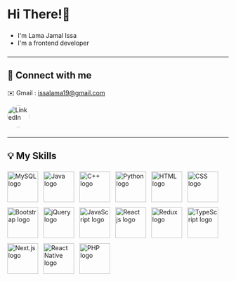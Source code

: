 <h1 align="left">Hi There!👋</h1>

###

<ul>
  <li>I'm Lama Jamal Issa</li>
  <li>I'm a frontend developer</li>
</ul>

###
<hr>
<h2 align="left">💬 Connect with me</h2>
<p>✉️ Gmail : <a href="mailto:issalama19@gmail.com">issalama19@gmail.com</a></p>
<div>
  <a href="https://www.linkedin.com/in/lama-issa/" target="_blank" style="text-decoration: none;">
    <img src="https://images.rawpixel.com/image_png_800/czNmcy1wcml2YXRlL3Jhd3BpeGVsX2ltYWdlcy93ZWJzaXRlX2NvbnRlbnQvbHIvdjk4Mi1kNS0xMF8xLnBuZw.png" 
         alt="LinkedIn" width="50" style="vertical-align: middle; border-radius: 50%; margin-right: 8px;">
  </a>
</div>

###
<hr>
<h2 align="left">💡 My Skills</h2>

###

<div align="left" style="display: flex; flex-wrap: wrap; gap: 12px;">
  <img src="https://pbs.twimg.com/profile_images/1255113654049128448/J5Yt92WW_400x400.png" style="width: 70px; height: 70px; object-fit: contain;" alt="MySQL logo" />
  <img src="https://encrypted-tbn0.gstatic.com/images?q=tbn:ANd9GcSJZGwa6BKb_TT1zoteRTog7FXQAbxixJ6F-w&s" style="width: 70px; height: 70px; object-fit: contain;" alt="Java logo" />
  <img src="https://images.prismic.io/keep-it/cbe401fa-ce4b-4644-985f-e2bb42b909ef_28_WhyC%2B%2B.png?auto=compress,format&rect=0,0,1200,1200&w=800&h=800" style="width: 70px; height: 70px; object-fit: contain;" alt="C++ logo" />
  <img src="https://upload.wikimedia.org/wikipedia/commons/c/c3/Python-logo-notext.svg" style="width: 70px; height: 70px; object-fit: contain;" alt="Python logo" />
  <img src="https://play-lh.googleusercontent.com/RslBy1o2NEBYUdRjQtUqLbN-ZM2hpks1mHPMiHMrpAuLqxeBPcFSAjo65nQHbTA53YYn" style="width: 70px; height: 70px; object-fit: contain;" alt="HTML logo" />
  <img src="https://media.geeksforgeeks.org/wp-content/uploads/20230803130837/CSS.webp" style="width: 70px; height: 70px; object-fit: contain;" alt="CSS logo" />
  <img src="https://uxwing.com/wp-content/themes/uxwing/download/brands-and-social-media/bootstrap-5-logo-icon.png" style="width: 70px; height: 70px; object-fit: contain;" alt="Bootstrap logo" />
  <img src="https://blog.kakaocdn.net/dn/GHEla/btqvzuE3wEa/fp3YsDUk6UutFSTo8p9Sxk/img.png" style="width: 70px; height: 70px; object-fit: contain;" alt="jQuery logo" />
  <img src="https://cdn.jsdelivr.net/gh/devicons/devicon/icons/javascript/javascript-original.svg" style="width: 70px; height: 70px; object-fit: contain;" alt="JavaScript logo" />
  
  <img src="https://media2.dev.to/dynamic/image/width=1080,height=1080,fit=cover,gravity=auto,format=auto/https%3A%2F%2Fdev-to-uploads.s3.amazonaws.com%2Fuploads%2Farticles%2F096baapsqqt9fks0us99.png" style="width: 70px; height: 70px; object-fit: contain;" alt="React js logo" />
  <img src="https://upload.wikimedia.org/wikipedia/commons/4/49/Redux.png" style="width: 70px; height: 70px; object-fit: contain;" alt="Redux logo" />
  <img src="https://cdn.jsdelivr.net/gh/devicons/devicon/icons/typescript/typescript-original.svg" style="width: 70px; height: 70px; object-fit: contain;" alt="TypeScript logo" />
  <img src="https://www.digitality.es/img-articulos/ampliadas/que-es-nextjs-y-para-que-sirve-1-1697560678.jpg" style="width: 70px; height: 70px; object-fit: contain;" alt="Next.js logo" />
  <img src="https://blog.kakaocdn.net/dn/clKLGN/btssVHZpfKM/m4IGU07S6dAw8j3cNdKobk/img.png" style="width: 70px; height: 70px; object-fit: contain;" alt="React Native logo" />

<img src="https://media.licdn.com/dms/image/D4E12AQEYqTrWsLnG4A/article-cover_image-shrink_720_1280/0/1702616887440?e=2147483647&v=beta&t=fiv7mCqZUx5JaiuZrTb9ID1sbO7GrWWSU5EKXopH2mE" style="width: 70px; height: 70px; object-fit: contain;" alt="PHP logo" />
</div>








